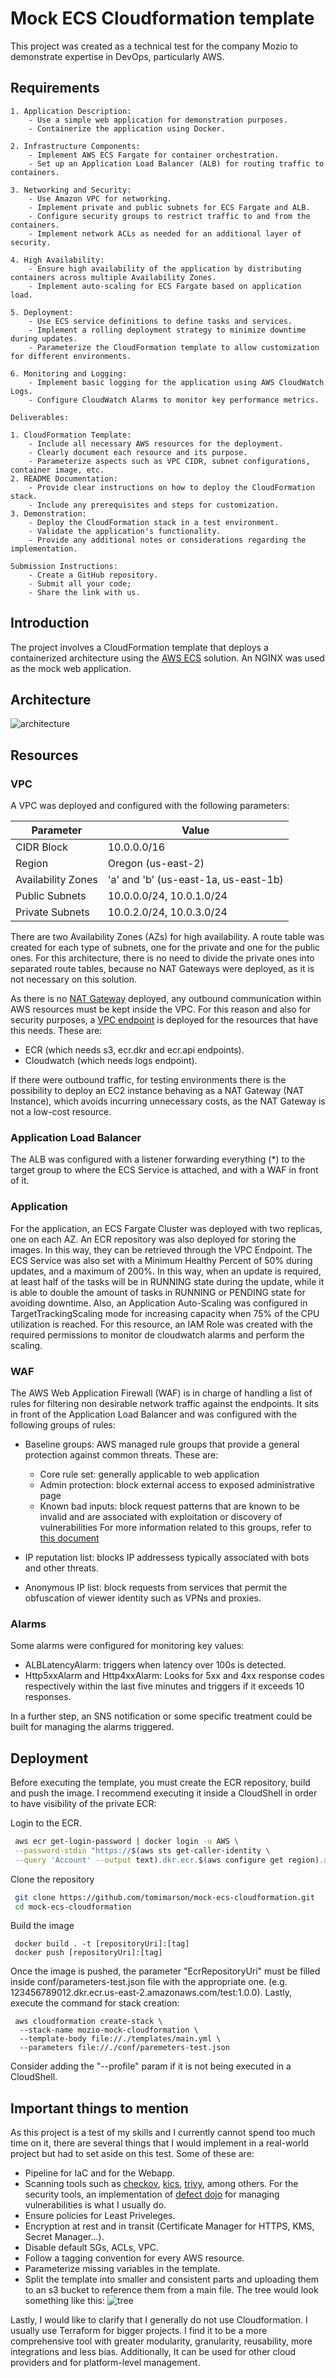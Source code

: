 # Mock ECS Cloudformation template

This project was created as a technical test for the company Mozio to demonstrate expertise in DevOps, particularly AWS.

## Requirements

```
1. Application Description:
    - Use a simple web application for demonstration purposes.
    - Containerize the application using Docker.

2. Infrastructure Components:
    - Implement AWS ECS Fargate for container orchestration.
    - Set up an Application Load Balancer (ALB) for routing traffic to containers.

3. Networking and Security:
    - Use Amazon VPC for networking.
    - Implement private and public subnets for ECS Fargate and ALB.
    - Configure security groups to restrict traffic to and from the containers.
    - Implement network ACLs as needed for an additional layer of security.

4. High Availability:
    - Ensure high availability of the application by distributing containers across multiple Availability Zones.
    - Implement auto-scaling for ECS Fargate based on application load.

5. Deployment:
    - Use ECS service definitions to define tasks and services.
    - Implement a rolling deployment strategy to minimize downtime during updates.
    - Parameterize the CloudFormation template to allow customization for different environments.

6. Monitoring and Logging:
    - Implement basic logging for the application using AWS CloudWatch Logs.
    - Configure CloudWatch Alarms to monitor key performance metrics.

Deliverables:

1. CloudFormation Template:
    - Include all necessary AWS resources for the deployment.
    - Clearly document each resource and its purpose.
    - Parameterize aspects such as VPC CIDR, subnet configurations, container image, etc.
2. README Documentation:
    - Provide clear instructions on how to deploy the CloudFormation stack.
    - Include any prerequisites and steps for customization.
3. Demonstration:
    - Deploy the CloudFormation stack in a test environment.
    - Validate the application's functionality.
    - Provide any additional notes or considerations regarding the implementation.

Submission Instructions:
    - Create a GitHub repository.
    - Submit all your code;
    - Share the link with us.
```

## Introduction

 
 The project involves a CloudFormation template that deploys a containerized architecture using the [AWS ECS](https://katherineoelsner.com/) solution. An NGINX was used as the mock web application.

## Architecture

![architecture](media/architecture.png)

## Resources

### VPC

A VPC was deployed and configured with the following parameters:

| Parameter          | Value                                |
|--------------------|--------------------------------------|
| CIDR Block         | 10.0.0.0/16                          |
| Region             | Oregon (us-east-2)                   |
| Availability Zones | 'a' and 'b' (us-east-1a, us-east-1b) |
| Public Subnets     | 10.0.0.0/24, 10.0.1.0/24             |
| Private Subnets    | 10.0.2.0/24, 10.0.3.0/24             |

There are two Availability Zones (AZs) for high availability.
A route table was created for each type of subnets, one for the private and one for the public ones. For this architecture, there is no need to divide the private ones into separated route tables, because no NAT Gateways were deployed, as it is not necessary on this solution.

As there is no [NAT Gateway](https://docs.aws.amazon.com/vpc/latest/userguide/vpc-nat-gateway.html) deployed, any outbound communication within AWS resources must be kept inside the VPC. For this reason and also for security purposes, a [VPC endpoint](https://docs.aws.amazon.com/whitepapers/latest/aws-privatelink/what-are-vpc-endpoints.html) is deployed for the resources that have this needs. These are:

- ECR (which needs s3, ecr.dkr and ecr.api endpoints).
- Cloudwatch (which needs logs endpoint).

If there were outbound traffic, for testing environments there is the possibility to deploy an EC2 instance behaving as a NAT Gateway (NAT Instance), which avoids incurring unnecessary costs, as the NAT Gateway is not a low-cost resource.

### Application Load Balancer

The ALB was configured with a listener forwarding everything (*) to the target group to where the ECS Service is attached, and with a WAF in front of it.

### Application
For the application, an ECS Fargate Cluster was deployed with two replicas, one on each AZ. An ECR repository was also deployed for storing the images. In this way, they can be retrieved through the VPC Endpoint.
The ECS Service was also set with a Minimum Healthy Percent of 50% during updates, and a maximum of 200%. In this way, when an update is required, at least half of the tasks will be in RUNNING state during the update, while it is able to double the amount of tasks in RUNNING or PENDING state for avoiding downtime.
Also, an Application Auto-Scaling was configured in TargetTrackingScaling mode for increasing capacity when 75% of the CPU utilization is reached. For this resource, an IAM Role was created with the required permissions to monitor de cloudwatch alarms and perform the scaling.

### WAF

The AWS Web Application Firewall (WAF) is in charge of handling a list of rules for filtering non desirable network traffic against the endpoints. It sits in front of the Application Load Balancer and was configured with the following groups of rules:
- Baseline groups: AWS managed rule groups that provide a general protection against common threats. These are:
    - Core rule set: generally applicable to web application
    - Admin protection: block external access to exposed administrative page
    - Known bad inputs: block request patterns that are known to be invalid and are associated with exploitation or discovery of vulnerabilities
	For more information related to this groups, refer to [this document](https://docs.aws.amazon.com/waf/latest/developerguide/aws-managed-rule-groups-baseline.html)

- IP reputation list: blocks IP addressess typically associated with bots and other threats.
- Anonymous IP list: block requests from services that permit the obfuscation of viewer identity such as VPNs and proxies.

### Alarms

Some alarms were configured for monitoring key values:
- ALBLatencyAlarm: triggers when latency over 100s is detected.
- Http5xxAlarm and Http4xxAlarm: Looks for 5xx and 4xx response codes respectively within the last five minutes and triggers if it exceeds 10 responses.

In a further step, an SNS notification or some specific treatment could be built for managing the alarms triggered. 

## Deployment

Before executing the template, you must create the ECR repository, build and push the image. I recommend executing it inside a CloudShell in order to have visibility of the private ECR:

Login to the ECR.
```bash
 aws ecr get-login-password | docker login -u AWS \
 --password-stdin "https://$(aws sts get-caller-identity \
 --query 'Account' --output text).dkr.ecr.$(aws configure get region).amazonaws.com"
```

Clone the repository
```bash
 git clone https://github.com/tomimarson/mock-ecs-cloudformation.git
 cd mock-ecs-cloudformation
```

Build the image
```
 docker build . -t [repositoryUri]:[tag]
 docker push [repositoryUri]:[tag]
```

Once the image is pushed, the parameter "EcrRepositoryUri" must be filled inside conf/parameters-test.json file with the appropriate one. (e.g. 123456789012.dkr.ecr.us-east-2.amazonaws.com/test:1.0.0).
Lastly, execute the command for stack creation:
```
 aws cloudformation create-stack \
  --stack-name mozio-mock-cloudformation \
  --template-body file://./templates/main.yml \
  --parameters file://./conf/paremeters-test.json
```

Consider adding the "--profile" param if it is not being executed in a CloudShell.

## Important things to mention

As this project is a test of my skills and I currently cannot spend too much time on it, there are several things that I would implement in a real-world project but had to set aside on this test. Some of these are:

- Pipeline for IaC and for the Webapp.
- Scanning tools such as [checkov](https://checkov.io), [kics](https://github.com/Checkmarx/kics), [trivy](https://github.com/aquasecurity/trivy), among others. For the security tools, an implementation of [defect dojo](https://www.defectdojo.org/) for managing vulnerabilities is what I usually do.
- Ensure policies for Least Priveleges.
- Encryption at rest and in transit (Certificate Manager for HTTPS, KMS, Secret Manager...).
- Disable default SGs, ACLs, VPC.
- Follow a tagging convention for every AWS resource.
- Parameterize missing variables in the template.
- Split the template into smaller and consistent parts and uploading them to an s3 bucket to reference them from a main file. The tree would look something like this:
![tree](media/tree.png) 

Lastly, I would like to clarify that I generally do not use Cloudformation. I usually use Terraform for bigger projects. I find it to be a more comprehensive tool with greater modularity, granularity, reusability, more integrations and less bias. Additionally, It can be used for other cloud providers and for platform-level management.
